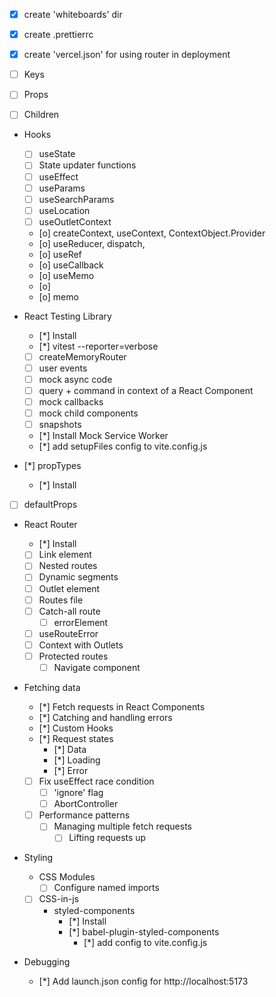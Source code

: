 - [x] create 'whiteboards' dir
- [x] create .prettierrc
- [x] create 'vercel.json' for using router in deployment

- [ ] Keys
- [ ] Props
- [ ] Children

- Hooks

  - [ ] useState
  - [ ] State updater functions
  - [ ] useEffect
  - [ ] useParams
  - [ ] useSearchParams
  - [ ] useLocation
  - [ ] useOutletContext
  - [o] createContext, useContext, ContextObject.Provider
  - [o] useReducer, dispatch,
  - [o] useRef
  - [o] useCallback
  - [o] useMemo
  - [o] <Profiler>
  - [o] memo

- React Testing Library

  - [*] Install
  - [*] vitest --reporter=verbose
  - [ ] createMemoryRouter
  - [ ] user events
  - [ ] mock async code
  - [ ] query + command in context of a React Component
  - [ ] mock callbacks
  - [ ] mock child components
  - [ ] snapshots
  - [*] Install Mock Service Worker
  - [*] add setupFiles config to vite.config.js

- [*] propTypes
  - [*] Install
- [ ] defaultProps

- React Router

  - [*] Install
  - [ ] Link element
  - [ ] Nested routes
  - [ ] Dynamic segments
  - [ ] Outlet element
  - [ ] Routes file
  - [ ] Catch-all route
    - [ ] errorElement
  - [ ] useRouteError
  - [ ] Context with Outlets
  - [ ] Protected routes
    - [ ] Navigate component

- Fetching data

  - [*] Fetch requests in React Components
  - [*] Catching and handling errors
  - [*] Custom Hooks
  - [*] Request states
    - [*] Data
    - [*] Loading
    - [*] Error
  - [ ] Fix useEffect race condition
    - [ ] 'ignore' flag
    - [ ] AbortController
  - [ ] Performance patterns
    - [ ] Managing multiple fetch requests
      - [ ] Lifting requests up

- Styling

  - CSS Modules
    - [ ] Configure named imports
  - [ ] CSS-in-js
    - styled-components
      - [*] Install
      - [*] babel-plugin-styled-components
        - [*] add config to vite.config.js

- Debugging
  - [*] Add launch.json config for http://localhost:5173
